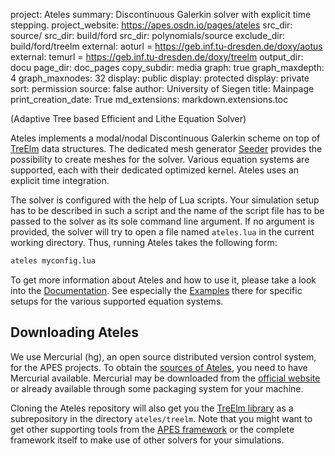 project: Ateles
summary: Discontinuous Galerkin solver with explicit time stepping.
project_website: https://apes.osdn.io/pages/ateles
src_dir: source/
src_dir: build/ford
src_dir: polynomials/source
exclude_dir: build/ford/treelm
external: aoturl = https://geb.inf.tu-dresden.de/doxy/aotus
external: temurl = https://geb.inf.tu-dresden.de/doxy/treelm
output_dir: docu
page_dir: doc_pages
copy_subdir: media
graph: true
graph_maxdepth: 4
graph_maxnodes: 32
display: public
display: protected
display: private
sort: permission
source: false
author: University of Siegen
title: Mainpage
print_creation_date: True
md_extensions: markdown.extensions.toc

(Adaptive Tree based Efficient and Lithe Equation Solver)

Ateles implements a modal/nodal Discontinuous Galerkin scheme on top of
[TreElm](|temurl|/index.html) data structures.
The dedicated mesh generator [Seeder](https://apes.osdn.io/pages/seeder.html)
provides the possibility to create meshes for the solver.
Various equation systems are supported, each with their dedicated optimized
kernel.
Ateles uses an explicit time integration.

The solver is configured with the help of Lua scripts.
Your simulation setup has to be described in such a script and the name of
the script file has to be passed to the solver as its sole command line
argument. If no argument is provided, the solver will try to open a file
named `ateles.lua` in the current working directory.
Thus, running Ateles takes the following form:

```sh
ateles myconfig.lua
```

To get more information about Ateles and how to use it, please take a look into
the [Documentation](|page|).
See especially the [Examples](|page|/examples) there for specific setups for the
various supported equation systems.

## Downloading Ateles

We use Mercurial (hg), an open source distributed version control system,
for the APES projects.
To obtain the
[sources of Ateles](https://osdn.net/projects/apes/scm/hg/ateles/), you need to
have Mercurial available.
Mercurial may be downloaded from the
[official website](https://www.mercurial-scm.org)
or already available through some packaging system for your machine.

Cloning the Ateles repository will also get you the
[TreElm library](https://osdn.net/projects/apes/scm/hg/treelm/)
as a subrepository in the directory `ateles/treelm`.
Note that you might want to get other supporting tools from the
[APES framework](https://osdn.net/projects/apes/)
or the complete framework itself to make use of other solvers for your
simulations.
